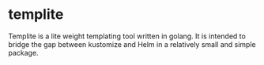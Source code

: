 # templite

Templite is a lite weight templating tool written in golang. It is intended to bridge the gap between kustomize and Helm in a relatively small and simple package.

